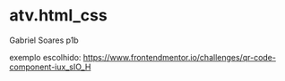 # atv.html_css
Gabriel Soares p1b

exemplo escolhido:
https://www.frontendmentor.io/challenges/qr-code-component-iux_sIO_H
